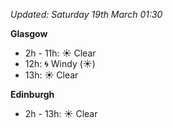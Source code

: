 *Updated: Saturday 19th March 01:30*

**Glasgow**

* 2h - 11h: :sunny: Clear
* 12h: :cyclone: Windy (:sunny:)
* 13h: :sunny: Clear

**Edinburgh**

* 2h - 13h: :sunny: Clear
